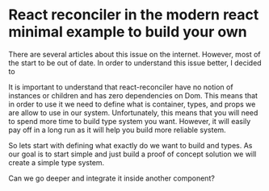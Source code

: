# React reconciler in the modern react minimal example to build your own

There are several articles about this issue on the internet. However, most of the start to be out of date. In order to understand this issue better, I decided to

It is important to understand that react-reconciler have no notion of instances or children and has zero dependencies on Dom. This means that in order to use it we need to define what is container, types, and props we are allow to use in our system. Unfortunately, this means that you will need to spend more time to build type system you want. However, it will easily pay off in a long run as it will help you build more reliable system.

So lets start with defining what exactly do we want to build and types. As our goal is to start simple and just build a proof of concept solution we will create a simple type system.

Can we go deeper and integrate it inside another component?
